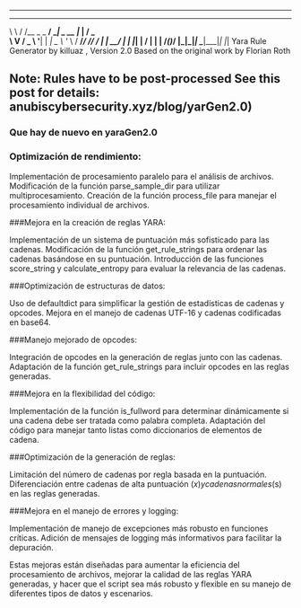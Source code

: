 ------------------------------------------------------------------------
 __   __          _____            ___   ___
 \ \ / /__ _ _ __/ ____|__ _ __   |_  | / _ \
  \ V / _ \ '__| |  _| _ \ '_ \   / __/_/ // /
   | |  __/ |  | |_| |  __/ | | | /____(_)___/ 
   |_|\___|_|   \____|\___|_| |_|
         Yara Rule Generator
         by killuaz , Version 2.0
        Based on the original work by Florian Roth

  Note: Rules have to be post-processed
  See this post for details: anubiscybersecurity.xyz/blog/yarGen2.0)
------------------------------------------------------------------------


###  Que hay de nuevo en yaraGen2.0 ### 

### Optimización de rendimiento:

Implementación de procesamiento paralelo para el análisis de archivos.
Modificación de la función parse_sample_dir para utilizar multiprocesamiento.
Creación de la función process_file para manejar el procesamiento individual de archivos.


###Mejora en la creación de reglas YARA:

Implementación de un sistema de puntuación más sofisticado para las cadenas.
Modificación de la función get_rule_strings para ordenar las cadenas basándose en su puntuación.
Introducción de las funciones score_string y calculate_entropy para evaluar la relevancia de las cadenas.


###Optimización de estructuras de datos:

Uso de defaultdict para simplificar la gestión de estadísticas de cadenas y opcodes.
Mejora en el manejo de cadenas UTF-16 y cadenas codificadas en base64.


###Manejo mejorado de opcodes:

Integración de opcodes en la generación de reglas junto con las cadenas.
Adaptación de la función get_rule_strings para incluir opcodes en las reglas generadas.


###Mejora en la flexibilidad del código:

Implementación de la función is_fullword para determinar dinámicamente si una cadena debe ser tratada como palabra completa.
Adaptación del código para manejar tanto listas como diccionarios de elementos de cadena.


###Optimización de la generación de reglas:

Limitación del número de cadenas por regla basada en la puntuación.
Diferenciación entre cadenas de alta puntuación ($x) y cadenas normales ($s) en las reglas generadas.


###Mejora en el manejo de errores y logging:

Implementación de manejo de excepciones más robusto en funciones críticas.
Adición de mensajes de logging más informativos para facilitar la depuración.



Estas mejoras están diseñadas para aumentar la eficiencia del procesamiento de archivos, mejorar la calidad de las reglas YARA generadas, y hacer que el script sea más robusto y flexible en su manejo de diferentes tipos de datos y escenarios.
